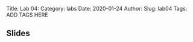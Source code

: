 Title: Lab 04:
Category: labs
Date: 2020-01-24
Author: 
Slug: lab04
Tags: ADD TAGS HERE


## Slides

